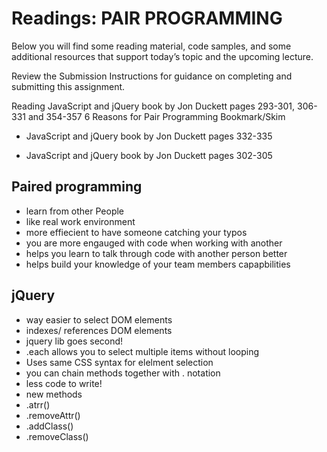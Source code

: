 # Readings: PAIR PROGRAMMING
Below you will find some reading material, code samples, and some additional resources that support today’s topic and the upcoming lecture.

Review the Submission Instructions for guidance on completing and submitting this assignment.

Reading
JavaScript and jQuery book by Jon Duckett pages 293-301, 306-331 and 354-357
6 Reasons for Pair Programming
Bookmark/Skim
- JavaScript and jQuery book by Jon Duckett pages 332-335

- JavaScript and jQuery book by Jon Duckett pages 302-305

## Paired programming
- learn from other People
- like real work environment
- more effiecient to have someone catching your typos
- you are more engauged with code when working with another
- helps you learn to talk through code with another person better
- helps build your knowledge of your team members capapbilities

## jQuery
- way easier to select DOM elements
- indexes/ references DOM elements
- jquery lib goes second!
- .each allows you to select multiple items without looping
- Uses same CSS syntax for elelment selection
- you can chain methods together with . notation
- less code to write!
- new methods
 - .atrr()
 - .removeAttr()
 - .addClass()
 - .removeClass()